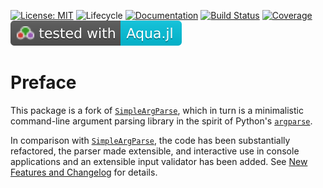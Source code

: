 [![License: MIT](https://img.shields.io/badge/License-MIT-yellow.svg)](https://opensource.org/licenses/MIT)
![Lifecycle](https://img.shields.io/badge/lifecycle-stable-green.svg)
[![Documentation](https://img.shields.io/badge/docs-stable-blue.svg)](https://eben60.github.io/YAArgParser.jl/) 
[![Build Status](https://github.com/Eben60/YAArgParser.jl/workflows/CI/badge.svg)](https://github.com/Eben60/YAArgParser.jl/actions?query=workflow%3ACI) 
[![Coverage](https://codecov.io/gh/Eben60/YAArgParser.jl/branch/master/graph/badge.svg)](https://codecov.io/gh/Eben60/YAArgParser.jl) 
[![Aqua QA](https://raw.githubusercontent.com/JuliaTesting/Aqua.jl/master/badge.svg)](https://github.com/JuliaTesting/Aqua.jl)

# Preface

This package is a fork of [`SimpleArgParse`](https://github.com/admercs/SimpleArgParse.jl), which in turn is a minimalistic command-line argument parsing library in the spirit of Python's [`argparse`](https://docs.python.org/3/library/argparse.html). 

In comparison with [`SimpleArgParse`](https://github.com/admercs/SimpleArgParse.jl), the code has been substantially refactored, the parser made extensible, and interactive use in console applications and an extensible input validator has been added. See [New Features and Changelog](@ref) for details.